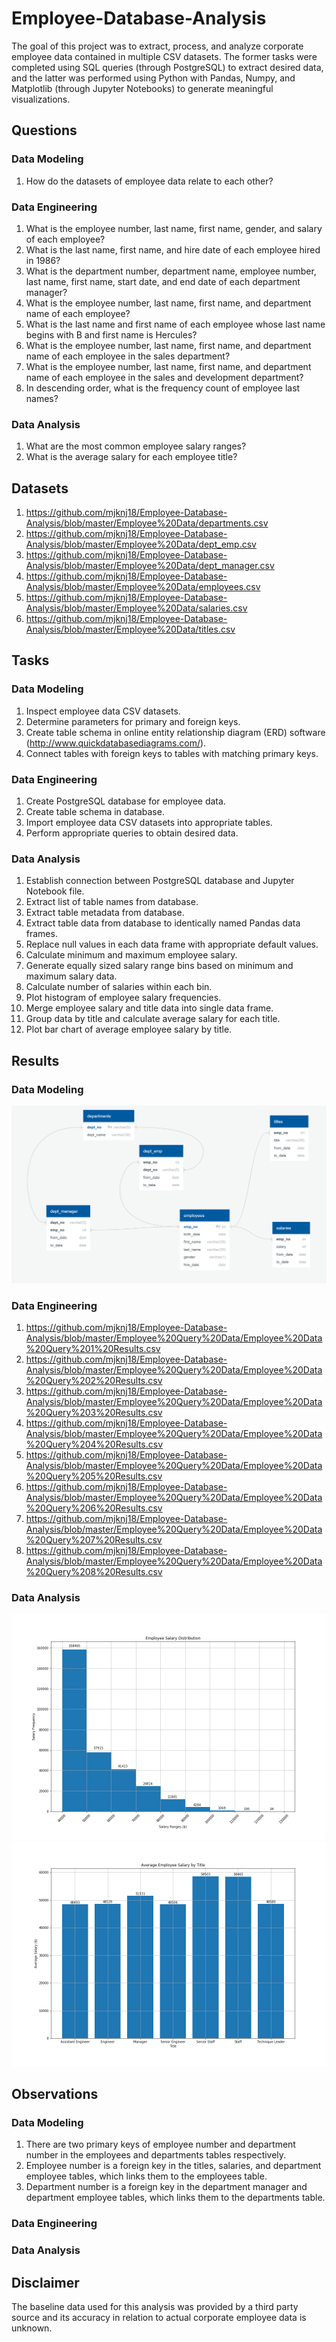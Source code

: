 # Employee-Database-Analysis

The goal of this project was to extract, process, and analyze corporate employee data contained in multiple CSV datasets. The former tasks were completed using SQL queries (through PostgreSQL) to extract desired data, and the latter was performed using Python with Pandas, Numpy, and Matplotlib (through Jupyter Notebooks) to generate meaningful visualizations.

## Questions

### Data Modeling

1. How do the datasets of employee data relate to each other?

### Data Engineering

1. What is the employee number, last name, first name, gender, and salary of each employee?
2. What is the last name, first name, and hire date of each employee hired in 1986?
3. What is the department number, department name, employee number, last name, first name, start date, and end date of each department manager?
4. What is the employee number, last name, first name, and department name of each employee?
5. What is the last name and first name of each employee whose last name begins with B and first name is Hercules?
6. What is the employee number, last name, first name, and department name of each employee in the sales department?
7. What is the employee number, last name, first name, and department name of each employee in the sales and development department?
8. In descending order, what is the frequency count of employee last names?

### Data Analysis

1. What are the most common employee salary ranges?
2. What is the average salary for each employee title?

## Datasets

1. https://github.com/mjknj18/Employee-Database-Analysis/blob/master/Employee%20Data/departments.csv
2. https://github.com/mjknj18/Employee-Database-Analysis/blob/master/Employee%20Data/dept_emp.csv
3. https://github.com/mjknj18/Employee-Database-Analysis/blob/master/Employee%20Data/dept_manager.csv
4. https://github.com/mjknj18/Employee-Database-Analysis/blob/master/Employee%20Data/employees.csv
5. https://github.com/mjknj18/Employee-Database-Analysis/blob/master/Employee%20Data/salaries.csv
6. https://github.com/mjknj18/Employee-Database-Analysis/blob/master/Employee%20Data/titles.csv

## Tasks

### Data Modeling

1. Inspect employee data CSV datasets.
2. Determine parameters for primary and foreign keys.
3. Create table schema in online entity relationship diagram (ERD) software (http://www.quickdatabasediagrams.com/).
4. Connect tables with foreign keys to tables with matching primary keys.

### Data Engineering

1. Create PostgreSQL database for employee data.
2. Create table schema in database.
3. Import employee data CSV datasets into appropriate tables.
4. Perform appropriate queries to obtain desired data.

### Data Analysis

1. Establish connection between PostgreSQL database and Jupyter Notebook file.
2. Extract list of table names from database.
3. Extract table metadata from database.
4. Extract table data from database to identically named Pandas data frames.
5. Replace null values in each data frame with appropriate default values.
6. Calculate minimum and maximum employee salary.
7. Generate equally sized salary range bins based on minimum and maximum salary data.
8. Calculate number of salaries within each bin.
9. Plot histogram of employee salary frequencies.
10. Merge employee salary and title data into single data frame.
11. Group data by title and calculate average salary for each title.
12. Plot bar chart of average employee salary by title.

## Results

### Data Modeling

<img src = https://github.com/mjknj18/Employee-Database-Analysis/blob/master/Images/Employee_Data_ERD.PNG>

### Data Engineering

1. https://github.com/mjknj18/Employee-Database-Analysis/blob/master/Employee%20Query%20Data/Employee%20Data%20Query%201%20Results.csv
2. https://github.com/mjknj18/Employee-Database-Analysis/blob/master/Employee%20Query%20Data/Employee%20Data%20Query%202%20Results.csv
3. https://github.com/mjknj18/Employee-Database-Analysis/blob/master/Employee%20Query%20Data/Employee%20Data%20Query%203%20Results.csv
4. https://github.com/mjknj18/Employee-Database-Analysis/blob/master/Employee%20Query%20Data/Employee%20Data%20Query%204%20Results.csv
5. https://github.com/mjknj18/Employee-Database-Analysis/blob/master/Employee%20Query%20Data/Employee%20Data%20Query%205%20Results.csv
6. https://github.com/mjknj18/Employee-Database-Analysis/blob/master/Employee%20Query%20Data/Employee%20Data%20Query%206%20Results.csv
7. https://github.com/mjknj18/Employee-Database-Analysis/blob/master/Employee%20Query%20Data/Employee%20Data%20Query%207%20Results.csv
8. https://github.com/mjknj18/Employee-Database-Analysis/blob/master/Employee%20Query%20Data/Employee%20Data%20Query%208%20Results.csv

### Data Analysis

<img src = https://github.com/mjknj18/Employee-Database-Analysis/blob/master/Images/Employee_Salary_Distribution.png>

<img src = https://github.com/mjknj18/Employee-Database-Analysis/blob/master/Images/Average_Employee_Salary.png>

## Observations

### Data Modeling

1. There are two primary keys of employee number and department number in the employees and departments tables respectively.
2. Employee number is a foreign key in the titles, salaries, and department employee tables, which links them to the employees table.
3. Department number is a foreign key in the department manager and department employee tables, which links them to the departments table.

### Data Engineering



### Data Analysis



## Disclaimer

The baseline data used for this analysis was provided by a third party source and its accuracy in relation to actual corporate employee data is unknown.